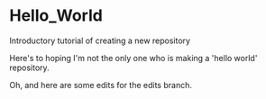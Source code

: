 # Hello_World
Introductory tutorial of creating a new repository

Here's to hoping I'm not the only one who is making a 'hello world' repository.

Oh, and here are some edits for the edits branch.
